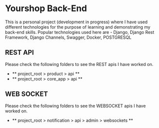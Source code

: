 # Yourshop Back-End
This is a personal project (development in progress) where I have used different technologies for the purpose of learning and demonstrating my back-end skills. Popular technologies used here are - Django, Django Rest Framework, Django Channels, Swagger, Docker, POSTGRESQL

## REST API
Please check the following folders to see the REST apis I have worked on.
- ** project_root > product > api **
- ** project_root > core_app > api **

## WEB SOCKET
Please check the following folders to see the WEBSOCKET apis I have worked on.
- ** project_root > notification > api > admin > websockets **


